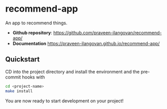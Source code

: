 # recommend-app

An app to recommend things.

- **Github repository**: <https://github.com/praveen-ilangovan/recommend-app/>
- **Documentation** <https://praveen-ilangovan.github.io/recommend-app/>

## Quickstart

CD into the project directory and install the environment and the pre-commit hooks with

```bash
cd <project-name>
make install
```

You are now ready to start development on your project!
